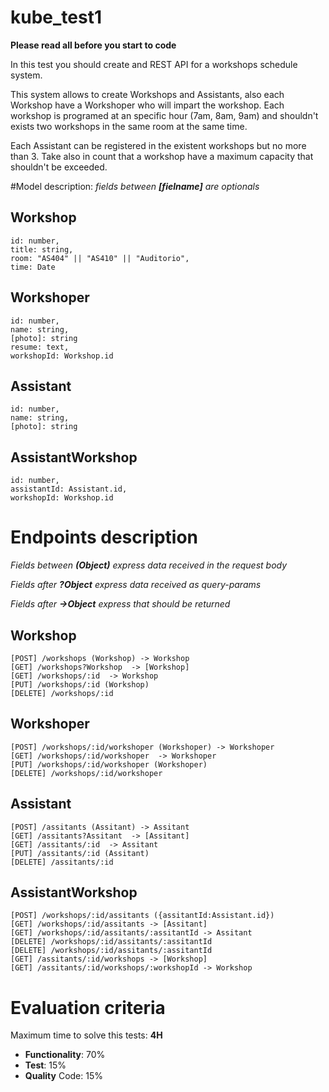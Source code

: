 # kube_test1

**Please read all before you start to code**

In this test you should create and REST API for a workshops schedule system. 

This system allows to create Workshops and Assistants, also each Workshop have a Workshoper who will impart the 
workshop. Each workshop is programed at an specific hour (7am, 8am, 9am) and shouldn't exists two workshops in the same 
room at the same time.

Each Assistant can be registered in the existent workshops but no more than 3. Take also in count that a workshop have 
a maximum capacity that shouldn't be exceeded.

#Model description:
*fields between **[fielname]** are optionals*

## Workshop
```
id: number,
title: string,
room: "AS404" || "AS410" || "Auditorio",
time: Date
```

## Workshoper
```
id: number,
name: string,
[photo]: string
resume: text,
workshopId: Workshop.id
```


## Assistant
```
id: number,
name: string,
[photo]: string
```

## AssistantWorkshop
```
id: number,
assistantId: Assistant.id,
workshopId: Workshop.id
```

# Endpoints description
*Fields between **(Object)** express data received in the request body*

*Fields after **?Object** express data received as query-params*

*Fields after **->Object** express that should be returned*

## Workshop

```
[POST] /workshops (Workshop) -> Workshop
[GET] /workshops?Workshop  -> [Workshop]
[GET] /workshops/:id  -> Workshop
[PUT] /workshops/:id (Workshop)
[DELETE] /workshops/:id
```

## Workshoper
```
[POST] /workshops/:id/workshoper (Workshoper) -> Workshoper
[GET] /workshops/:id/workshoper  -> Workshoper
[PUT] /workshops/:id/workshoper (Workshoper)
[DELETE] /workshops/:id/workshoper
```


## Assistant
```
[POST] /assitants (Assitant) -> Assitant
[GET] /assitants?Assitant  -> [Assitant]
[GET] /assitants/:id  -> Assitant
[PUT] /assitants/:id (Assitant)
[DELETE] /assitants/:id
```

## AssistantWorkshop
```
[POST] /workshops/:id/assitants ({assitantId:Assistant.id})
[GET] /workshops/:id/assitants -> [Assitant]
[GET] /workshops/:id/assitants/:assitantId -> Assitant
[DELETE] /workshops/:id/assitants/:assitantId
[DELETE] /workshops/:id/assitants/:assitantId
[GET] /assitants/:id/workshops -> [Workshop]
[GET] /assitants/:id/workshops/:workshopId -> Workshop
```

# Evaluation criteria

Maximum time to solve this tests: **4H**

* **Functionality**: 70%
* **Test**: 15%
* **Quality** Code: 15%
